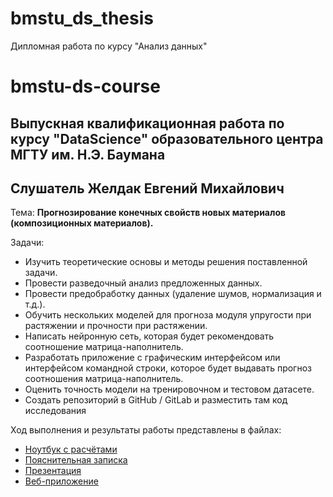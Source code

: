 # bmstu_ds_thesis
Дипломная работа по курсу "Анализ данных"

# bmstu-ds-course

## Выпускная квалификационная работа по курсу "DataScience" образовательного центра МГТУ им. Н.Э. Баумана 
## Слушатель Желдак Евгений Михайлович
Тема: **Прогнозирование конечных свойств новых материалов (композиционных материалов).**

Задачи:
* Изучить теоретические основы и методы решения поставленной задачи.
* Провести разведочный анализ предложенных данных.
* Провести предобработку данных (удаление шумов, нормализация и т.д.).
* Обучить нескольких моделей для прогноза модуля упругости при растяжении и прочности при растяжении.
* Написать нейронную сеть, которая будет рекомендовать соотношение матрица-наполнитель.
* Разработать приложение с графическим интерфейсом или интерфейсом командной строки, которое будет выдавать прогноз соотношения матрица-наполнитель.
* Оценить точность модели на тренировочном и тестовом датасете.
* Создать репозиторий в GitHub / GitLab и разместить там код исследования

Ход выполнения и результаты работы представлены в файлах:
* [Ноутбук с расчётами](/notebook_zheldak.ipynb)
* [Пояснительная записка](ВКР_записка_Желдак.pdf)
* [Презентация](/docs/ВКР_презентация_Желдак.pdf)
* [Веб-приложение](/src/app.py)

